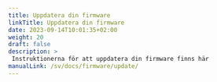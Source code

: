 ```yaml
---
title: Uppdatera din firmware
linkTitle: Uppdatera din firmware
date: 2023-09-14T10:01:35+02:00
weight: 20
draft: false
description: >
 Instruktionerna för att uppdatera din firmware finns här
manualLink: /sv/docs/firmware/update/
---
```

